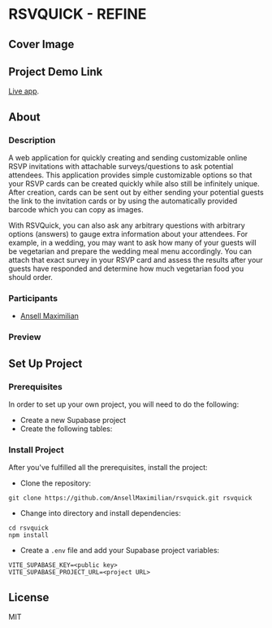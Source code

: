 # RSVQUICK - REFINE

## Cover Image

## Project Demo Link

[Live app](https://rsvquick.netlify.app/).

## About

### Description

A web application for quickly creating and sending customizable online RSVP invitations with attachable surveys/questions to ask potential attendees.
This application provides simple customizable options so that your RSVP cards can be created quickly while also still be infinitely unique. After creation, cards can be sent out by either sending your potential guests the link to the invitation cards or by using the automatically provided barcode which you can copy as images.

With RSVQuick, you can also ask any arbitrary questions with arbitrary options (answers) to gauge extra information about your attendees. For example, in a wedding, you may want to ask how many of your guests will be vegetarian and prepare the wedding meal menu accordingly. You can attach that exact survey in your RSVP card and assess the results after your guests have responded and determine how much vegetarian food you should order.

### Participants

- [Ansell Maximilian](https://github.com/AnsellMaximilian)

### Preview

## Set Up Project

### Prerequisites

In order to set up your own project, you will need to do the following:

- Create a new Supabase project
- Create the following tables:

### Install Project

After you've fulfilled all the prerequisites, install the project:

- Clone the repository:

```
git clone https://github.com/AnsellMaximilian/rsvquick.git rsvquick
```

- Change into directory and install dependencies:

```
cd rsvquick
npm install
```

- Create a `.env` file and add your Supabase project variables:

```
VITE_SUPABASE_KEY=<public key>
VITE_SUPABASE_PROJECT_URL=<project URL>
```

## License

MIT
